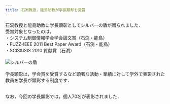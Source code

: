 ```yaml
---
title: 石渕教授，能島助教が学長顕彰を受賞
---
```


石渕教授と能島助教に学長顕彰としてシルバーの盾が贈られました．
<br>
受賞対象となったのは，<br>
・システム制御情報学会学会論文賞（石渕・能島）<br>
・FUZZ-IEEE 2011 Best Paper Award（石渕・能島）<br>
・SCIS&ISIS 2010 貢献賞（石渕）
<br>
<br>
![シルバーの盾](imag/2012/201208gakutyo.JPG)
<br>
<br>
学長顕彰は，学会賞を受賞するなど顕著な活動・業績に対して学外で表彰された教員を学長が顕彰する制度です．

<br>
なお，今回の学長顕彰では，個人70名が表彰されました．
<BR>
<BR>

